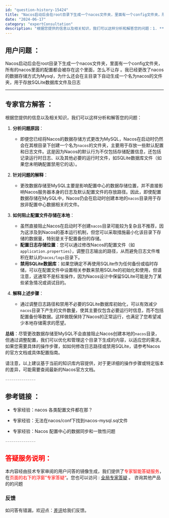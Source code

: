 ```yaml
---
id: "question-history-15424"
title: "Nacos启动后会在root目录下生成一个nacos文件夹，里面有一个config文件夹，所有的nacos"
date: "2024-06-17"
category: "expertConsultation"
description: "根据您提供的信息以及相关知识，我们可以这样分析和解答您的问题：1. **分析问题原因**：   - 即便您已经将Nacos的数据存储方式更改为MySQL，Nacos在启动时仍然会在其根目录下创建一个名为`nacos`的文件夹，主要用于存放一些默认配置和日志文件。这是因为Nacos的默认行为不仅包括存"
---
```


## 用户问题 ： 
 Nacos启动后会在root目录下生成一个nacos文件夹，里面有一个config文件夹，所有的nacos里面的配置都会被存在这个里面，怎么不让存 。我已经更改了nacos的数据存储方式为Mysql，为什么还会在主目录下自动生成一个名为nacos的文件夹，用于存放SQLite数据库文件及日志  

---------------
## 专家官方解答 ：

根据您提供的信息以及相关知识，我们可以这样分析和解答您的问题：

1. **分析问题原因**：
   - 即便您已经将Nacos的数据存储方式更改为MySQL，Nacos在启动时仍然会在其根目录下创建一个名为`nacos`的文件夹，主要用于存放一些默认配置和日志文件。这是因为Nacos的默认行为不仅包括存储配置信息，还包括记录运行时日志、以及其他必要的运行时文件，如SQLite数据库文件（如果您未明确配置禁用它的话）。

2. **针对问题的解释**：
   - 更改数据存储至MySQL主要是影响配置中心的数据存储位置，并不直接影响Nacos服务器本身的日志及默认配置文件的存放路径。因此，即使配置数据存储在MySQL中，Nacos仍会在启动时创建本地的`nacos`目录用于存放非配置中心数据相关的文件。

3. **如何阻止配置文件存储在本地**：
   - 虽然直接阻止Nacos在启动时不创建`nacos`目录可能较为复杂且不推荐，因为这涉及到Nacos的基本运行机制，但您可以采取措施最小化该目录下存储的数据量，特别是关于配置备份的存储。
   - **配置日志存储位置**：您可以通过修改Nacos的配置文件（如`application.properties`），调整日志输出的路径，从而避免日志文件堆积在默认的`nacos/logs`目录下。
   - **禁用SQLite数据库**：如果您确定不再使用SQLite作为任何备份或临时存储，可以在配置文件中设置相关参数来禁用SQLite的初始化和使用，但请注意，这通常不是标准操作，因为Nacos设计中保留SQLite可能是为了某些紧急情况或调试目的。

4. **解释上述步骤**：
   - 通过调整日志路径和禁用不必要的SQLite数据库初始化，可以有效减少`nacos`目录下产生的文件数量，使其主要仅包含必要运行时信息，而不包括配置备份等数据。这样做既保持了Nacos的正常运行，也满足了您希望减少本地存储需求的愿望。

**总结**：尽管更改数据存储至MySQL不会直接阻止Nacos创建本地的`nacos`目录，但通过调整配置，我们可以优化和管理这个目录下生成的内容，以适应您的需求。如果您需要具体的操作步骤，如如何修改日志路径或禁用SQLite，请参考Nacos的官方文档或具体配置指南。

请注意，以上建议基于当前的知识库内容提供，对于更详细的操作步骤或特定版本的差异，可能需要查阅最新的Nacos官方文档。


<font color="#949494">---------------</font> 


## 参考链接 ：

* 专家经验：nacos 各类配置文件都在那？ 
 
 * 专家经验：无法在nacos/conf下找到nacos-mysql.sql文件 
 
 * 专家经验：Nacos 配置中心的数据同步和一致性问题 


 <font color="#949494">---------------</font> 
 


## <font color="#FF0000">答疑服务说明：</font> 

本内容经由技术专家审阅的用户问答的镜像生成，我们提供了<font color="#FF0000">专家智能答疑服务</font>，在<font color="#FF0000">页面的右下的浮窗”专家答疑“</font>。您也可以访问 : [全局专家答疑](https://answer.opensource.alibaba.com/docs/intro) 。 咨询其他产品的的问题

### 反馈
如问答有错漏，欢迎点：[差评](https://ai.nacos.io/user/feedbackByEnhancerGradePOJOID?enhancerGradePOJOId=15494)给我们反馈。
